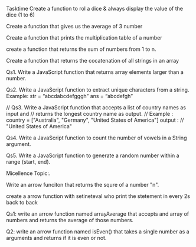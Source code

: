 
Tasktime
Create a function to rol a dice & always display the value of the dice (1 to 6)


Create a function that gives us the average of 3 number


Create a function that prints the multiplication table of a number


create a function that returns the sum of numbers from 1 to n.


Create a function that returns the cocatenation of all strings in an array


Qs1. Write a JavaScript function that returns array elements larger than a number.

Qs2. Write a JavaScript function to extract unique characters from a string.
Example: str = “abcdabcdefgggh” ans = “abcdefgh”



// Qs3. Write a JavaScript function that accepts a list of country names as input and 
// returns the longest country name as output.
// Example : country = ["Australia", "Germany", "United States of America"] output : 
// "United States of America"


Qs4. Write a JavaScript function to count the number of vowels in a String
argument.




Qs5. Write a JavaScript function to generate a random number within a range
(start, end).


Micellence Topic:.

Write an arrow funciton that returns the squre of a number "n".

create a arrow function with setineteval who print the stetement  in every 2s back to back

Qs1: write an arrow function named arrayAverage that accepts and array of numbers and returns the average of those numbers. 


Q2: write an arrow function named isEven() that takes a single number as a arguments and returns if it is even or not. 






